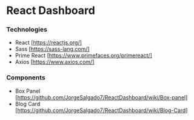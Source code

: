 # React Dashboard

### Technologies
- React [https://reactjs.org/]
- Sass [https://sass-lang.com/]
- Prime React [https://www.primefaces.org/primereact/]
- Axios [https://www.axios.com/]

### Components
- Box Panel [https://github.com/JorgeSalgado7/ReactDashboard/wiki/Box-panel]
- Blog Card [https://github.com/JorgeSalgado7/ReactDashboard/wiki/Blog-Card]